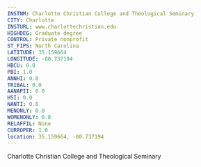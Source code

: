 ```yaml
---
INSTNM: Charlotte Christian College and Theological Seminary
CITY: Charlotte
INSTURL: www.charlottechristian.edu
HIGHDEG: Graduate degree
CONTROL: Private nonprofit
ST_FIPS: North Carolina
LATITUDE: 35.159664
LONGITUDE: -80.737194
HBCU: 0.0
PBI: 1.0
ANNHI: 0.0
TRIBAL: 0.0
AANAPII: 0.0
HSI: 0.0
NANTI: 0.0
MENONLY: 0.0
WOMENONLY: 0.0
RELAFFIL: None
CURROPER: 1.0
location: 35.159664, -80.737194
---
```

Charlotte Christian College and Theological Seminary